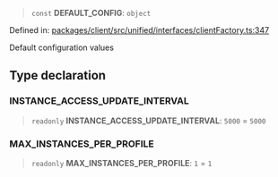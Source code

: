 > `const` **DEFAULT\_CONFIG**: `object`

Defined in: [packages/client/src/unified/interfaces/clientFactory.ts:347](https://github.com/signalwire/signalwire-js/blob/52fa77b6c8db68f4c99b30b3776f45a4309e15bf/packages/client/src/unified/interfaces/clientFactory.ts#L347)

Default configuration values

## Type declaration

### INSTANCE\_ACCESS\_UPDATE\_INTERVAL

> `readonly` **INSTANCE\_ACCESS\_UPDATE\_INTERVAL**: `5000` = `5000`

### MAX\_INSTANCES\_PER\_PROFILE

> `readonly` **MAX\_INSTANCES\_PER\_PROFILE**: `1` = `1`
